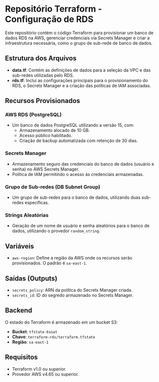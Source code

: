 # Repositório Terraform - Configuração de RDS

Este repositório contém o código Terraform para provisionar um banco de dados RDS na AWS, gerenciar credenciais via Secrets Manager e criar a infraestrutura necessária, como o grupo de sub-rede de banco de dados.

## Estrutura dos Arquivos

- **data.tf**: Contém as definições de dados para a seleção da VPC e das sub-redes utilizadas pelo RDS.
- **rds.tf**: Inclui as configurações principais para o provisionamento do RDS, o Secrets Manager e a criação das políticas de IAM associadas.

## Recursos Provisionados

### AWS RDS (PostgreSQL)
- Um banco de dados PostgreSQL utilizando a versão 15, com:
  - Armazenamento alocado de 10 GB.
  - Acesso público habilitado.
  - Criação de backup automatizada com retenção de 30 dias.

### Secrets Manager
- Armazenamento seguro das credenciais do banco de dados (usuário e senha) no AWS Secrets Manager.
- Política de IAM permitindo o acesso às credenciais armazenadas.

### Grupo de Sub-redes (DB Subnet Group)
- Um grupo de sub-redes para o banco de dados, utilizando duas sub-redes específicas.

### Strings Aleatórias
- Geração de um nome de usuário e senha aleatórios para o banco de dados, utilizando o provedor `random_string`.

## Variáveis

- `aws-region`: Define a região da AWS onde os recursos serão provisionados. O padrão é `sa-east-1`.

## Saídas (Outputs)

- `secrets_policy`: ARN da política do Secrets Manager criada.
- `secrets_id`: ID do segredo armazenado no Secrets Manager.

## Backend

O estado do Terraform é armazenado em um bucket S3:
- **Bucket**: `tfstate-6soat`
- **Chave**: `terraform-rds/terraform.tfstate`
- **Região**: `sa-east-1`

## Requisitos

- Terraform v1.0 ou superior.
- Provedor AWS v4.65 ou superior.
